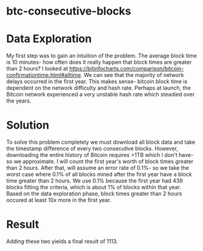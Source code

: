 # btc-consecutive-blocks

# Data Exploration
My first step was to gain an intuition of the problem. The average block time is 10 minutes- how often does it really happen that block times are greater than 2 hours?
I looked at https://bitinfocharts.com/comparison/bitcoin-confirmationtime.html#alltime. 
We can see that the majority of network delays occurred in the first year. This makes sense- bitcoin block time is dependent on the network difficulty and hash rate. Perhaps at launch, the Bitcoin network experienced a very unstable hash rate which steadied over the years. 
# Solution
To solve this problem completely we must download all block data and take the timestamp difference of every two consecutive blocks. However, downloading the entire history of Bitcoin requires >1TB which I don't have- so we approximate. 
I will count the first year's worth of block times greater than 2 hours. 
After that, will assume an error rate of 0.1%- so we take the worst case where 0.1% of all blocks mined after the first year have a block time greater than 2 hours. 
We use 0.1% because the first year had 439 blocks fitting the criteria, which is about 1% of blocks within that year.  Based on the data exploration phase, block times greater than 2 hours occured at least 10x more in the first year. 
# Result
Adding these two yields a final result of 1113. 
